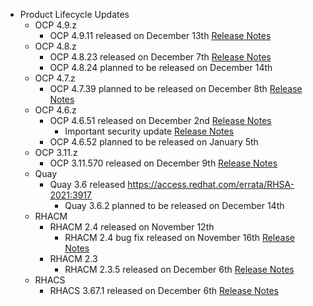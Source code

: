 - Product Lifecycle Updates
    - OCP 4.9.z
        - OCP 4.9.11 released on December 13th [Release Notes](https://access.redhat.com/errata/RHBA-2021:5003)
    - OCP 4.8.z
        - OCP 4.8.23 released on December 7th [Release Notes](https://access.redhat.com/errata/RHBA-2021:4881)
        - OCP 4.8.24 planned to be released on December 14th
    - OCP 4.7.z
        - OCP 4.7.39 planned to be released on December 8th [Release Notes](https://access.redhat.com/errata/RHBA-2021:4885)
    - OCP 4.6.z
        - OCP 4.6.51 released on December 2nd [Release Notes](https://access.redhat.com/errata/RHBA-2021:4800)
            - Important security update [Release Notes](https://access.redhat.com/errata/RHSA-2021:4799)
        - OCP 4.6.52 planned to be released on January 5th
    - OCP 3.11.z
        - OCP 3.11.570 released on December 9th [Release Notes](https://access.redhat.com/errata/RHBA-2021:4929)
    - Quay
        - Quay 3.6 released https://access.redhat.com/errata/RHSA-2021:3917
            - Quay 3.6.2 planned to be released on December 14th
    - RHACM
        - RHACM 2.4 released on November 12th
            - RHACM 2.4 bug fix released on November 16th [Release Notes](https://access.redhat.com/errata/RHBA-2021:4674)
        - RHACM 2.3
            - RHACM 2.3.5 released on December 6th [Release Notes](https://access.redhat.com/errata/RHBA-2021:4966)
    - RHACS
        - RHACS 3.67.1 released on December 6th [Release Notes](https://access.redhat.com/errata/RHBA-2021:4952)
  